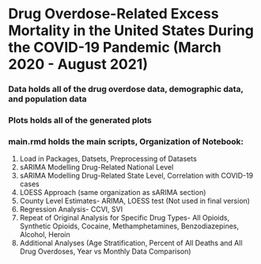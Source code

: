 # Drug Overdose-Related Excess Mortality in the United States During the COVID-19 Pandemic (March 2020 - August 2021)

### Data holds all of the drug overdose data, demographic data, and population data

### Plots holds all of the generated plots

### main.rmd holds the main scripts, Organization of Notebook:

1. Load in Packages, Datsets, Preprocessing of Datasets
2. sARIMA Modelling Drug-Related National Level
3. sARIMA Modelling Drug-Related State Level, Correlation with COVID-19 cases
4. LOESS Approach (same organization as sARIMA section)
5. County Level Estimates- ARIMA, LOESS test (Not used in final version)
6. Regression Analysis- CCVI, SVI
7. Repeat of Original Analysis for Specific Drug Types- All Opioids, Synthetic Opioids, Cocaine, Methamphetamines, Benzodiazepines, Alcohol, Heroin
8. Additional Analyses (Age Stratification, Percent of All Deaths and All Drug Overdoses, Year vs Monthly Data Comparison)

